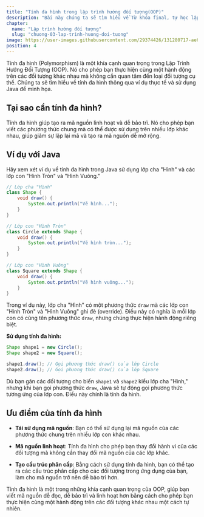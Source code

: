 ```yaml
---
title: "Tính đa hình trong lập trình hướng đối tượng(OOP)"
description: "Bài này chúng ta sẽ tìm hiểu về Từ khóa final, tự học lập trình java, chia sẻ kiến thức về java"
chapter:
  name: "Lập trình hướng đối tượng"
  slug: "chuong-03-lap-trinh-huong-doi-tuong"
image: https://user-images.githubusercontent.com/29374426/131280717-ae65a2c9-0e6d-4b34-9b60-e0ebdd61331b.png
position: 4
---
```


Tính đa hình (Polymorphism) là một khía cạnh quan trọng trong Lập Trình Hướng Đối Tượng (OOP). Nó cho phép bạn thực hiện cùng một hành động trên các đối tượng khác nhau mà không cần quan tâm đến loại đối tượng cụ thể. Chúng ta sẽ tìm hiểu về tính đa hình thông qua ví dụ thực tế và sử dụng Java để minh họa.

## Tại sao cần tính đa hình?

Tính đa hình giúp tạo ra mã nguồn linh hoạt và dễ bảo trì. Nó cho phép bạn viết các phương thức chung mà có thể được sử dụng trên nhiều lớp khác nhau, giúp giảm sự lặp lại mã và tạo ra mã nguồn dễ mở rộng.

## Ví dụ với Java

Hãy xem xét ví dụ về tính đa hình trong Java sử dụng lớp cha "Hình" và các lớp con "Hình Tròn" và "Hình Vuông."

```java
// Lớp cha "Hình"
class Shape {
    void draw() {
        System.out.println("Vẽ hình...");
    }
}

// Lớp con "Hình Tròn"
class Circle extends Shape {
    void draw() {
        System.out.println("Vẽ hình tròn...");
    }
}

// Lớp con "Hình Vuông"
class Square extends Shape {
    void draw() {
        System.out.println("Vẽ hình vuông...");
    }
}
```

Trong ví dụ này, lớp cha "Hình" có một phương thức `draw` mà các lớp con "Hình Tròn" và "Hình Vuông" ghi đè (override). Điều này có nghĩa là mỗi lớp con có cùng tên phương thức `draw`, nhưng chúng thực hiện hành động riêng biệt.

**Sử dụng tính đa hình:**

```java
Shape shape1 = new Circle();
Shape shape2 = new Square();

shape1.draw(); // Gọi phương thức draw() của lớp Circle
shape2.draw(); // Gọi phương thức draw() của lớp Square
```

Dù bạn gán các đối tượng cho biến `shape1` và `shape2` kiểu lớp cha "Hình," nhưng khi bạn gọi phương thức `draw`, Java sẽ tự động gọi phương thức tương ứng của lớp con. Điều này chính là tính đa hình.

## Ưu điểm của tính đa hình

- **Tái sử dụng mã nguồn**: Bạn có thể sử dụng lại mã nguồn của các phương thức chung trên nhiều lớp con khác nhau.

- **Mã nguồn linh hoạt**: Tính đa hình cho phép bạn thay đổi hành vi của các đối tượng mà không cần thay đổi mã nguồn của các lớp khác.

- **Tạo cấu trúc phân cấp**: Bằng cách sử dụng tính đa hình, bạn có thể tạo ra các cấu trúc phân cấp cho các đối tượng trong ứng dụng của bạn, làm cho mã nguồn trở nên dễ bảo trì hơn.

Tính đa hình là một trong những khía cạnh quan trọng của OOP, giúp bạn viết mã nguồn dễ đọc, dễ bảo trì và linh hoạt hơn bằng cách cho phép bạn thực hiện cùng một hành động trên các đối tượng khác nhau một cách tự nhiên.
